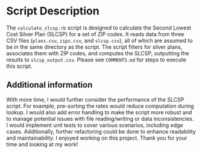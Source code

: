 # Script Description
The `calculate_slcsp.rb` script is designed to calculate the Second Lowest Cost Silver Plan (SLCSP) for a set of ZIP codes. It reads data from three CSV files (`plans.csv`, `zips.csv`, and `slcsp.csv`), all of which are assumed to be in the same directory as the script. The script filters for silver plans, associates them with ZIP codes, and computes the SLCSP, outputting the results to `slcsp_output.csv`. Please see `COMMENTS.md` for steps to execute this script. 

## Additional information

With more time, I would further consider the performance of the SLCSP script. For example, pre-sorting the rates would reduce computation during lookup. I would also add error handling to make the script more robust and to manage potential issues with file reading/writing or data inconsistencies. I would implement unit tests to cover various scenarios, including edge cases. Additionally, further refactoring could be done to enhance readability and maintainability. I enjoyed working on this project. Thank you for your time and looking at my work!

